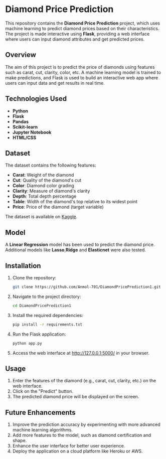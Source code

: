 # Diamond Price Prediction

This repository contains the **Diamond Price Prediction** project, which uses machine learning to predict diamond prices based on their characteristics. The project is made interactive using **Flask**, providing a web interface where users can input diamond attributes and get predicted prices.

## Overview

The aim of this project is to predict the price of diamonds using features such as carat, cut, clarity, color, etc. A machine learning model is trained to make predictions, and Flask is used to build an interactive web app where users can input data and get results in real time.

## Technologies Used

- **Python**
- **Flask**
- **Pandas**
- **Scikit-learn**
- **Jupyter Notebook**
- **HTML/CSS**

## Dataset

The dataset contains the following features:
- **Carat**: Weight of the diamond
- **Cut**: Quality of the diamond's cut
- **Color**: Diamond color grading
- **Clarity**: Measure of diamond's clarity
- **Depth**: Total depth percentage
- **Table**: Width of the diamond's top relative to its widest point
- **Price**: Price of the diamond (target variable)

The dataset is available on [Kaggle](https://www.kaggle.com/datasets/shivam2503/diamonds).

## Model

A **Linear Regression** model has been used to predict the diamond price. Additional models like **Lasso**,**Ridge** and **Elasticnet** were also tested.

## Installation

1. Clone the repository:

   ```bash
   git clone https://github.com/Anmol-701/DiamondPricePrediction1.git

2. Navigate to the project directory:

   ```bash
   cd DiamondPricePrediction1
   
3. Install the required dependencies:

   ```bash
   pip install -r requirements.txt
   
4. Run the Flask application:

   ```bash
   python app.py
5. Access the web interface at http://127.0.0.1:5000/ in your browser.

## Usage
1. Enter the features of the diamond (e.g., carat, cut, clarity, etc.) on the web interface.
2. Click on the "Predict" button.
3. The predicted diamond price will be displayed on the screen.
## Future Enhancements
1. Improve the prediction accuracy by experimenting with more advanced machine learning algorithms.
2. Add more features to the model, such as diamond certification and shape.
3. Enhance the user interface for better user experience.
4. Deploy the application on a cloud platform like Heroku or AWS.
